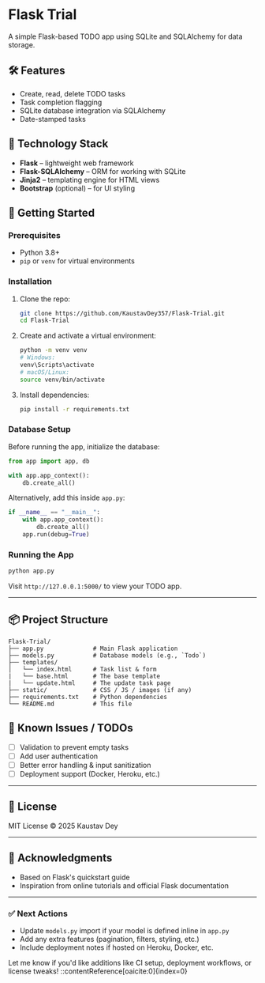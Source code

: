 
# Flask Trial

A simple Flask-based TODO app using SQLite and SQLAlchemy for data storage.

## 🛠️ Features

- Create, read, delete TODO tasks
- Task completion flagging
- SQLite database integration via SQLAlchemy
- Date-stamped tasks

## 🧩 Technology Stack

- **Flask** – lightweight web framework
- **Flask-SQLAlchemy** – ORM for working with SQLite
- **Jinja2** – templating engine for HTML views
- **Bootstrap** (optional) – for UI styling

## 🚀 Getting Started

### Prerequisites

- Python 3.8+
- `pip` or `venv` for virtual environments

### Installation

1. Clone the repo:
   ```bash
   git clone https://github.com/KaustavDey357/Flask-Trial.git
   cd Flask-Trial


2. Create and activate a virtual environment:

   ```bash
   python -m venv venv
   # Windows:
   venv\Scripts\activate
   # macOS/Linux:
   source venv/bin/activate
   ```

3. Install dependencies:

   ```bash
   pip install -r requirements.txt
   ```

### Database Setup

Before running the app, initialize the database:

```python
from app import app, db

with app.app_context():
    db.create_all()
```

Alternatively, add this inside `app.py`:

```python
if __name__ == "__main__":
    with app.app_context():
        db.create_all()
    app.run(debug=True)
```

### Running the App

```bash
python app.py
```

Visit `http://127.0.0.1:5000/` to view your TODO app.

---

## 📦 Project Structure

```
Flask-Trial/
├── app.py              # Main Flask application
├── models.py           # Database models (e.g., `Todo`)
├── templates/
│   └── index.html      # Task list & form
|   └── base.html       # The base template 
|   └── update.html     # The update task page
├── static/             # CSS / JS / images (if any)
├── requirements.txt    # Python dependencies
└── README.md           # This file
```

## 🚧 Known Issues / TODOs

* [ ] Validation to prevent empty tasks
* [ ] Add user authentication
* [ ] Better error handling & input sanitization
* [ ] Deployment support (Docker, Heroku, etc.)

---

## 📄 License

MIT License © 2025 Kaustav Dey

---

## 🙏 Acknowledgments

* Based on Flask's quickstart guide
* Inspiration from online tutorials and official Flask documentation


---

### ✅ Next Actions

- Update `models.py` import if your model is defined inline in `app.py`
- Add any extra features (pagination, filters, styling, etc.)
- Include deployment notes if hosted on Heroku, Docker, etc.

Let me know if you'd like additions like CI setup, deployment workflows, or license tweaks!
::contentReference[oaicite:0]{index=0}
```
